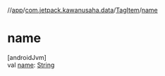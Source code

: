 //[app](../../../index.md)/[com.jetpack.kawanusaha.data](../index.md)/[TagItem](index.md)/[name](name.md)

# name

[androidJvm]\
val [name](name.md): [String](https://kotlinlang.org/api/latest/jvm/stdlib/kotlin/-string/index.html)
